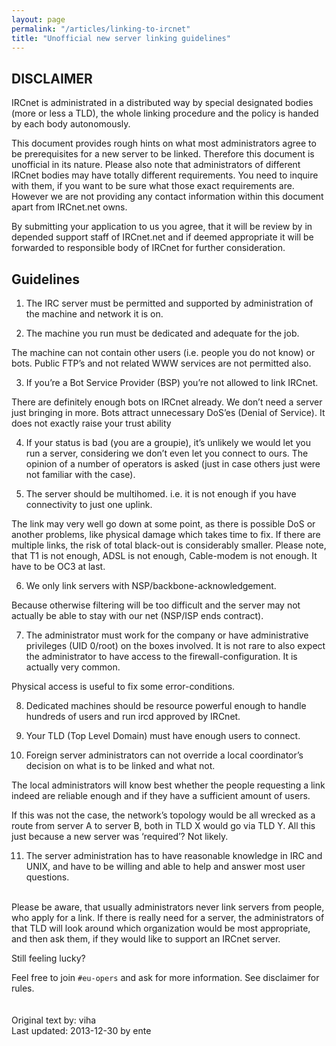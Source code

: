 ```yaml
---
layout: page
permalink: "/articles/linking-to-ircnet"
title: "Unofficial new server linking guidelines"
---
```

## DISCLAIMER
IRCnet is administrated in a distributed way by special designated bodies (more or less a TLD), the whole linking procedure and the policy is handed by each body autonomously.

This document provides rough hints on what most administrators agree to be prerequisites for a new server to be linked. Therefore this document is unofficial in its nature. Please also note that administrators of different IRCnet bodies may have totally different requirements. You need to inquire with them, if you want to be sure what those exact requirements are. However we are not providing any contact information within this document apart from IRCnet.net owns.

By submitting your application to us you agree, that it will be review by in depended support staff of IRCnet.net and if deemed appropriate it will be forwarded to responsible body of IRCnet for further consideration.

## Guidelines
1. The IRC server must be permitted and supported by administration of the machine and network it is on.

2. The machine you run must be dedicated and adequate for the job.

The machine can not contain other users (i.e. people you do not know) or bots. Public FTP’s and not related WWW services are not permitted also.

3. If you’re a Bot Service Provider (BSP) you’re not allowed to link IRCnet. 

There are definitely enough bots on IRCnet already. We don’t need a server just bringing in more. Bots attract unnecessary DoS’es (Denial of Service). It does not exactly raise your trust ability

4. If your status is bad (you are a groupie), it’s unlikely we would let you run a server, considering we don’t even let you connect to ours. The opinion of a number of operators is asked (just in case others just were not familiar with the case).

5. The server should be multihomed. i.e. it is not enough if you have connectivity to just one uplink.

The link may very well go down at some point, as there is possible DoS or another problems, like physical damage which takes time to fix. If there are multiple links, the risk of total black-out is considerably smaller. Please note, that T1 is not enough, ADSL is not enough, Cable-modem is not enough. It have to be OC3 at last.

6. We only link servers with NSP/backbone-acknowledgement.

Because otherwise filtering will be too difficult and the server may not actually be able to stay with our net (NSP/ISP ends contract).

7. The administrator must work for the company or have administrative privileges (UID 0/root) on the boxes involved. It is not rare to also expect the administrator to have access to the firewall-configuration. It is actually very common.

Physical access is useful to fix some error-conditions.

8. Dedicated machines should be resource powerful enough to handle hundreds of users and run ircd approved by IRCnet.

9. Your TLD (Top Level Domain) must have enough users to connect.

10. Foreign server administrators can not override a local coordinator’s decision on what is to be linked and what not.

The local administrators will know best whether the people requesting a link indeed are reliable enough and if they have a sufficient amount of users.

If this was not the case, the network’s topology would be all wrecked as a route from server A to server B, both in TLD X would go via TLD Y. All this just because a new server was ‘required’? Not likely.

11. The server administration has to have reasonable knowledge in IRC and UNIX, and have to be willing and able to help and answer most user questions.
<br>
Please be aware, that usually administrators never link servers from people, who apply for a link. If there is really need for a server, the administrators of that TLD will look around which organization would be most appropriate, and then ask them, if they would like to support an IRCnet server.

Still feeling lucky?

Feel free to join ```#eu-opers``` and ask for more information. See disclaimer for rules.
<br>
<br>
<br>
Original text by: viha<br>
Last updated: 2013-12-30 by ente<br>
